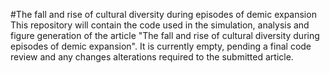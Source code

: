 #The fall and rise of cultural diversity during episodes of demic expansion
This repository will contain the code used in the simulation, analysis and figure generation of the article "The fall and rise of cultural diversity during episodes of demic expansion". It is currently empty, pending a final code review and any changes alterations required to the submitted article.
